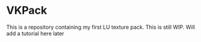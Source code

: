 # VKPack
This is a repository containing my first LU texture pack. This is still WIP. Will add a tutorial here later
